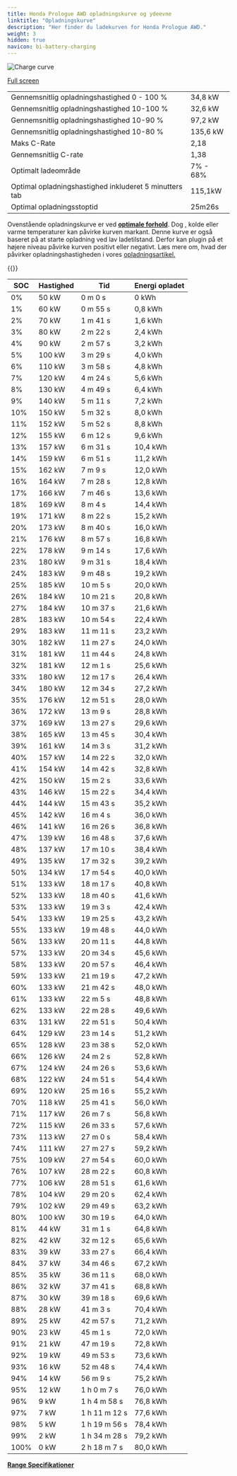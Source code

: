 ```yaml
---
title: Honda Prologue AWD opladningskurve og ydeevne
linktitle: "Opladningskurve"
description: "Her finder du ladekurven for Honda Prologue AWD."
weight: 3
hidden: true
navicon: bi-battery-charging
---
```

<!-- markdownlint-disable MD033 -->
<img src="../chargingcurve.svg" alt="Charge curve" class="img-fluid">

[Full screen](../chargingcurve.svg)


<table class="table table-striped border">
<tbody>
<tr>
<td>Gennemsnitlig opladningshastighed 0 - 100 %</td><td>34,8 kW</td>
</tr>
<tr>
<td>Gennemsnitlig opladningshastighed 10-100 %</td><td>32,6 kW</td>
</tr>
<tr>
<td>Gennemsnitlig opladningshastighed 10-90 %</td><td>97,2 kW</td>
</tr>
<tr>
<td>Gennemsnitlig opladningshastighed 10-80 %</td><td>135,6 kW</td>
</tr>
<tr>
<td>Maks C-Rate</td><td>2,18</td>
</tr>
<tr>
<td>Gennemsnitlig C-rate</td><td>1,38</td>
</tr>
<tr>
<td>Optimalt ladeområde</td><td>7% - 68%</td>
</tr>
<tr>
<td>Optimal opladningshastighed inkluderet 5 minutters tab</td><td>115,1kW</td>
</tr>
<tr>
<td>Optimal opladningsstoptid</td><td>25m26s</td>
</tr>
</tbody>
</table>


Ovenstående opladningskurve er ved **[optimale forhold](../../../../../technology/battery/charging/#temperature)**. Dog , kolde eller varme temperaturer kan påvirke kurven markant. Denne kurve er også baseret på at starte opladning ved lav ladetilstand. Derfor kan plugin på et højere niveau påvirke kurven positivt eller negativt. Læs mere om, hvad der påvirker opladningshastigheden i vores [opladningsartikel.](../../../../../technology/battery/charging/)


{{<evkxdisplayaddarticle />}}
<table class="table table-striped border">
<thead>
<tr><th>SOC</th><th>Hastighed</th><th>Tid</th><th>Energi opladet</th></tr>
</thead>
<tbody>
<tr>
<td>0%</td><td>50 kW</td><td> 0 m 0 s </td><td>0 kWh </td>
</tr>
<tr>
<td>1%</td><td>60 kW</td><td> 0 m 55 s </td><td>0,8 kWh </td>
</tr>
<tr>
<td>2%</td><td>70 kW</td><td> 1 m 41 s </td><td>1,6 kWh </td>
</tr>
<tr>
<td>3%</td><td>80 kW</td><td> 2 m 22 s </td><td>2,4 kWh </td>
</tr>
<tr>
<td>4%</td><td>90 kW</td><td> 2 m 57 s </td><td>3,2 kWh </td>
</tr>
<tr>
<td>5%</td><td>100 kW</td><td> 3 m 29 s </td><td>4,0 kWh </td>
</tr>
<tr>
<td>6%</td><td>110 kW</td><td> 3 m 58 s </td><td>4,8 kWh </td>
</tr>
<tr>
<td>7%</td><td>120 kW</td><td> 4 m 24 s </td><td>5,6 kWh </td>
</tr>
<tr>
<td>8%</td><td>130 kW</td><td> 4 m 49 s </td><td>6,4 kWh </td>
</tr>
<tr>
<td>9%</td><td>140 kW</td><td> 5 m 11 s </td><td>7,2 kWh </td>
</tr>
<tr>
<td>10%</td><td>150 kW</td><td> 5 m 32 s </td><td>8,0 kWh </td>
</tr>
<tr>
<td>11%</td><td>152 kW</td><td> 5 m 52 s </td><td>8,8 kWh </td>
</tr>
<tr>
<td>12%</td><td>155 kW</td><td> 6 m 12 s </td><td>9,6 kWh </td>
</tr>
<tr>
<td>13%</td><td>157 kW</td><td> 6 m 31 s </td><td>10,4 kWh </td>
</tr>
<tr>
<td>14%</td><td>159 kW</td><td> 6 m 51 s </td><td>11,2 kWh </td>
</tr>
<tr>
<td>15%</td><td>162 kW</td><td> 7 m 9 s </td><td>12,0 kWh </td>
</tr>
<tr>
<td>16%</td><td>164 kW</td><td> 7 m 28 s </td><td>12,8 kWh </td>
</tr>
<tr>
<td>17%</td><td>166 kW</td><td> 7 m 46 s </td><td>13,6 kWh </td>
</tr>
<tr>
<td>18%</td><td>169 kW</td><td> 8 m 4 s </td><td>14,4 kWh </td>
</tr>
<tr>
<td>19%</td><td>171 kW</td><td> 8 m 22 s </td><td>15,2 kWh </td>
</tr>
<tr>
<td>20%</td><td>173 kW</td><td> 8 m 40 s </td><td>16,0 kWh </td>
</tr>
<tr>
<td>21%</td><td>176 kW</td><td> 8 m 57 s </td><td>16,8 kWh </td>
</tr>
<tr>
<td>22%</td><td>178 kW</td><td> 9 m 14 s </td><td>17,6 kWh </td>
</tr>
<tr>
<td>23%</td><td>180 kW</td><td> 9 m 31 s </td><td>18,4 kWh </td>
</tr>
<tr>
<td>24%</td><td>183 kW</td><td> 9 m 48 s </td><td>19,2 kWh </td>
</tr>
<tr>
<td>25%</td><td>185 kW</td><td> 10 m 5 s </td><td>20,0 kWh </td>
</tr>
<tr>
<td>26%</td><td>184 kW</td><td> 10 m 21 s </td><td>20,8 kWh </td>
</tr>
<tr>
<td>27%</td><td>184 kW</td><td> 10 m 37 s </td><td>21,6 kWh </td>
</tr>
<tr>
<td>28%</td><td>183 kW</td><td> 10 m 54 s </td><td>22,4 kWh </td>
</tr>
<tr>
<td>29%</td><td>183 kW</td><td> 11 m 11 s </td><td>23,2 kWh </td>
</tr>
<tr>
<td>30%</td><td>182 kW</td><td> 11 m 27 s </td><td>24,0 kWh </td>
</tr>
<tr>
<td>31%</td><td>181 kW</td><td> 11 m 44 s </td><td>24,8 kWh </td>
</tr>
<tr>
<td>32%</td><td>181 kW</td><td> 12 m 1 s </td><td>25,6 kWh </td>
</tr>
<tr>
<td>33%</td><td>180 kW</td><td> 12 m 17 s </td><td>26,4 kWh </td>
</tr>
<tr>
<td>34%</td><td>180 kW</td><td> 12 m 34 s </td><td>27,2 kWh </td>
</tr>
<tr>
<td>35%</td><td>176 kW</td><td> 12 m 51 s </td><td>28,0 kWh </td>
</tr>
<tr>
<td>36%</td><td>172 kW</td><td> 13 m 9 s </td><td>28,8 kWh </td>
</tr>
<tr>
<td>37%</td><td>169 kW</td><td> 13 m 27 s </td><td>29,6 kWh </td>
</tr>
<tr>
<td>38%</td><td>165 kW</td><td> 13 m 45 s </td><td>30,4 kWh </td>
</tr>
<tr>
<td>39%</td><td>161 kW</td><td> 14 m 3 s </td><td>31,2 kWh </td>
</tr>
<tr>
<td>40%</td><td>157 kW</td><td> 14 m 22 s </td><td>32,0 kWh </td>
</tr>
<tr>
<td>41%</td><td>154 kW</td><td> 14 m 42 s </td><td>32,8 kWh </td>
</tr>
<tr>
<td>42%</td><td>150 kW</td><td> 15 m 2 s </td><td>33,6 kWh </td>
</tr>
<tr>
<td>43%</td><td>146 kW</td><td> 15 m 22 s </td><td>34,4 kWh </td>
</tr>
<tr>
<td>44%</td><td>144 kW</td><td> 15 m 43 s </td><td>35,2 kWh </td>
</tr>
<tr>
<td>45%</td><td>142 kW</td><td> 16 m 4 s </td><td>36,0 kWh </td>
</tr>
<tr>
<td>46%</td><td>141 kW</td><td> 16 m 26 s </td><td>36,8 kWh </td>
</tr>
<tr>
<td>47%</td><td>139 kW</td><td> 16 m 48 s </td><td>37,6 kWh </td>
</tr>
<tr>
<td>48%</td><td>137 kW</td><td> 17 m 10 s </td><td>38,4 kWh </td>
</tr>
<tr>
<td>49%</td><td>135 kW</td><td> 17 m 32 s </td><td>39,2 kWh </td>
</tr>
<tr>
<td>50%</td><td>134 kW</td><td> 17 m 54 s </td><td>40,0 kWh </td>
</tr>
<tr>
<td>51%</td><td>133 kW</td><td> 18 m 17 s </td><td>40,8 kWh </td>
</tr>
<tr>
<td>52%</td><td>133 kW</td><td> 18 m 40 s </td><td>41,6 kWh </td>
</tr>
<tr>
<td>53%</td><td>133 kW</td><td> 19 m 3 s </td><td>42,4 kWh </td>
</tr>
<tr>
<td>54%</td><td>133 kW</td><td> 19 m 25 s </td><td>43,2 kWh </td>
</tr>
<tr>
<td>55%</td><td>133 kW</td><td> 19 m 48 s </td><td>44,0 kWh </td>
</tr>
<tr>
<td>56%</td><td>133 kW</td><td> 20 m 11 s </td><td>44,8 kWh </td>
</tr>
<tr>
<td>57%</td><td>133 kW</td><td> 20 m 34 s </td><td>45,6 kWh </td>
</tr>
<tr>
<td>58%</td><td>133 kW</td><td> 20 m 57 s </td><td>46,4 kWh </td>
</tr>
<tr>
<td>59%</td><td>133 kW</td><td> 21 m 19 s </td><td>47,2 kWh </td>
</tr>
<tr>
<td>60%</td><td>133 kW</td><td> 21 m 42 s </td><td>48,0 kWh </td>
</tr>
<tr>
<td>61%</td><td>133 kW</td><td> 22 m 5 s </td><td>48,8 kWh </td>
</tr>
<tr>
<td>62%</td><td>133 kW</td><td> 22 m 28 s </td><td>49,6 kWh </td>
</tr>
<tr>
<td>63%</td><td>131 kW</td><td> 22 m 51 s </td><td>50,4 kWh </td>
</tr>
<tr>
<td>64%</td><td>129 kW</td><td> 23 m 14 s </td><td>51,2 kWh </td>
</tr>
<tr>
<td>65%</td><td>128 kW</td><td> 23 m 38 s </td><td>52,0 kWh </td>
</tr>
<tr>
<td>66%</td><td>126 kW</td><td> 24 m 2 s </td><td>52,8 kWh </td>
</tr>
<tr>
<td>67%</td><td>124 kW</td><td> 24 m 26 s </td><td>53,6 kWh </td>
</tr>
<tr>
<td>68%</td><td>122 kW</td><td> 24 m 51 s </td><td>54,4 kWh </td>
</tr>
<tr>
<td>69%</td><td>120 kW</td><td> 25 m 16 s </td><td>55,2 kWh </td>
</tr>
<tr>
<td>70%</td><td>118 kW</td><td> 25 m 41 s </td><td>56,0 kWh </td>
</tr>
<tr>
<td>71%</td><td>117 kW</td><td> 26 m 7 s </td><td>56,8 kWh </td>
</tr>
<tr>
<td>72%</td><td>115 kW</td><td> 26 m 33 s </td><td>57,6 kWh </td>
</tr>
<tr>
<td>73%</td><td>113 kW</td><td> 27 m 0 s </td><td>58,4 kWh </td>
</tr>
<tr>
<td>74%</td><td>111 kW</td><td> 27 m 27 s </td><td>59,2 kWh </td>
</tr>
<tr>
<td>75%</td><td>109 kW</td><td> 27 m 54 s </td><td>60,0 kWh </td>
</tr>
<tr>
<td>76%</td><td>107 kW</td><td> 28 m 22 s </td><td>60,8 kWh </td>
</tr>
<tr>
<td>77%</td><td>106 kW</td><td> 28 m 51 s </td><td>61,6 kWh </td>
</tr>
<tr>
<td>78%</td><td>104 kW</td><td> 29 m 20 s </td><td>62,4 kWh </td>
</tr>
<tr>
<td>79%</td><td>102 kW</td><td> 29 m 49 s </td><td>63,2 kWh </td>
</tr>
<tr>
<td>80%</td><td>100 kW</td><td> 30 m 19 s </td><td>64,0 kWh </td>
</tr>
<tr>
<td>81%</td><td>44 kW</td><td> 31 m 1 s </td><td>64,8 kWh </td>
</tr>
<tr>
<td>82%</td><td>42 kW</td><td> 32 m 12 s </td><td>65,6 kWh </td>
</tr>
<tr>
<td>83%</td><td>39 kW</td><td> 33 m 27 s </td><td>66,4 kWh </td>
</tr>
<tr>
<td>84%</td><td>37 kW</td><td> 34 m 46 s </td><td>67,2 kWh </td>
</tr>
<tr>
<td>85%</td><td>35 kW</td><td> 36 m 11 s </td><td>68,0 kWh </td>
</tr>
<tr>
<td>86%</td><td>32 kW</td><td> 37 m 41 s </td><td>68,8 kWh </td>
</tr>
<tr>
<td>87%</td><td>30 kW</td><td> 39 m 18 s </td><td>69,6 kWh </td>
</tr>
<tr>
<td>88%</td><td>28 kW</td><td> 41 m 3 s </td><td>70,4 kWh </td>
</tr>
<tr>
<td>89%</td><td>25 kW</td><td> 42 m 57 s </td><td>71,2 kWh </td>
</tr>
<tr>
<td>90%</td><td>23 kW</td><td> 45 m 1 s </td><td>72,0 kWh </td>
</tr>
<tr>
<td>91%</td><td>21 kW</td><td> 47 m 19 s </td><td>72,8 kWh </td>
</tr>
<tr>
<td>92%</td><td>19 kW</td><td> 49 m 53 s </td><td>73,6 kWh </td>
</tr>
<tr>
<td>93%</td><td>16 kW</td><td> 52 m 48 s </td><td>74,4 kWh </td>
</tr>
<tr>
<td>94%</td><td>14 kW</td><td> 56 m 9 s </td><td>75,2 kWh </td>
</tr>
<tr>
<td>95%</td><td>12 kW</td><td>1 h 0 m 7 s </td><td>76,0 kWh </td>
</tr>
<tr>
<td>96%</td><td>9 kW</td><td>1 h 4 m 58 s </td><td>76,8 kWh </td>
</tr>
<tr>
<td>97%</td><td>7 kW</td><td>1 h 11 m 12 s </td><td>77,6 kWh </td>
</tr>
<tr>
<td>98%</td><td>5 kW</td><td>1 h 19 m 56 s </td><td>78,4 kWh </td>
</tr>
<tr>
<td>99%</td><td>2 kW</td><td>1 h 34 m 28 s </td><td>79,2 kWh </td>
</tr>
<tr>
<td>100%</td><td>0 kW</td><td>2 h 18 m 7 s </td><td>80,0 kWh </td>
</tr>
</tbody>
</table>

<div class="mt-3 mb-3">
<a href="../rangeandconsumption/" class="text-decoration-none text-black">
<strong><i class="bi-arrow-left"></i> Range </strong>
</a>
<a href="../specifications/" class="text-decoration-none text-black float-end">
<strong>Specifikationer <i class="bi-arrow-right"></i></strong>
</a>
</div>
